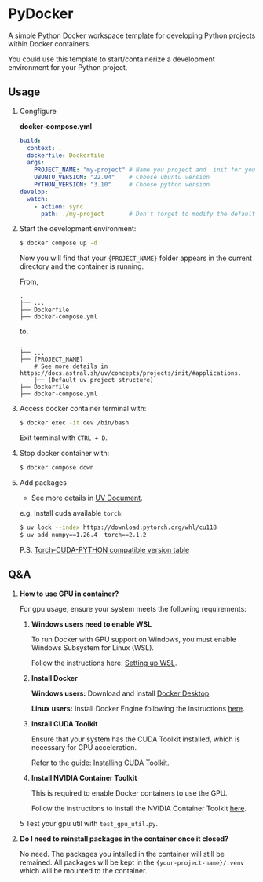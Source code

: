 # PyDocker
A simple Python Docker workspace template for developing Python projects within Docker containers.

You could use this template to start/containerize a development environment for your Python project.

## Usage

1. Congfigure

    **docker-compose.yml**

    ```yaml
    build:
      context: .
      dockerfile: Dockerfile
      args:
        PROJECT_NAME: "my-project" # Name you project and  init for you
        UBUNTU_VERSION: "22.04"    # Choose ubuntu version
        PYTHON_VERSION: "3.10"     # Choose python version
    develop:
      watch:
        - action: sync
          path: ./my-project       # Don't forget to modify the default folder name to your project name here!
    ```

2. Start the development environment:

    ```bash
    $ docker compose up -d 
    ```

    Now you will find that your `{PROJECT_NAME}` folder appears in the current directory and the container is running.

    From,

    ```
    .
    ├── ...
    ├── Dockerfile
    ├── docker-compose.yml
    ```

    to,

    ```
    .
    ├── ...
    ├── {PROJECT_NAME}
        # See more details in https://docs.astral.sh/uv/concepts/projects/init/#applications.
        ├── (Default uv project structure)
    ├── Dockerfile
    ├── docker-compose.yml
    ```

3. Access docker container terminal with:

    ```bash
    $ docker exec -it dev /bin/bash
    ```

    Exit terminal with `CTRL + D`.

4. Stop docker container with:

    ```bash
    $ docker compose down
    ```

5. Add packages

    - See more details in [UV Document](https://docs.astral.sh/uv/concepts/projects/dependencies/#adding-dependencies).

    e.g. Install cuda available `torch`:
    
    ```bash
    $ uv lock --index https://download.pytorch.org/whl/cu118
    $ uv add numpy==1.26.4  torch==2.1.2
    ```

    P.S. [Torch-CUDA-PYTHON compatible version table](https://github.com/liuyuweitarek/Pytorch-Docker-Builder/blob/main/image-builder/config/compatible_versions.json)

## Q&A

1. **How to use GPU in container?**

    For gpu usage, ensure your system meets the following requirements:

    1. **Windows users need to enable WSL**  
        
        To run Docker with GPU support on Windows, you must enable Windows Subsystem for Linux (WSL).  
        
        Follow the instructions here: [Setting up WSL](https://liuyuweitarek.github.io/python-poetry-wsl2-ubuntu-gpu-docker-template/getting_started/prerequisites/windows-wsl.html).

    2. **Install Docker**  
        
        **Windows users:** Download and install [Docker Desktop](https://liuyuweitarek.github.io/python-poetry-wsl2-ubuntu-gpu-docker-template/getting_started/prerequisites/docker.html).  
        
        **Linux users:** Install Docker Engine following the instructions [here](https://docs.docker.com/engine/install/ubuntu/#install-using-the-repository).

    3. **Install CUDA Toolkit**  
        
        Ensure that your system has the CUDA Toolkit installed, which is necessary for GPU acceleration.  
        
        Refer to the guide: [Installing CUDA Toolkit](https://liuyuweitarek.github.io/python-poetry-wsl2-ubuntu-gpu-docker-template/getting_started/prerequisites/cuda-toolkit.html).

    4. **Install NVIDIA Container Toolkit**  
        
        This is required to enable Docker containers to use the GPU.  
        
        Follow the instructions to install the NVIDIA Container Toolkit [here](https://liuyuweitarek.github.io/python-poetry-wsl2-ubuntu-gpu-docker-template/getting_started/prerequisites/nvidia-container-toolkit.html).

    5 Test your gpu util with `test_gpu_util.py`.

2. **Do I need to reinstall packages in the container once it closed?**

    No need. The packages you intalled in the container will still be remained. All packages will be kept in the `{your-project-name}/.venv` which will be mounted to the container.